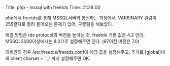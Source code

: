 Title: php - mssql with freetds
Time: 21:28:00

php에서 freetds를 통해 MSSQL서버와 통신하는 과정에서, VARBINARY 컬럼이 255글자로 잘려 들어오는 문제가 있어,
구글링을 해보았다.

해결 방법은 tds protocol의 버전을 높이는 것. freetds 기본 값은 4.2 인데, MSSQL2000이상에서는 8.0으로
설정해주면 된다. (97이전 버전은 7.0)

데비안의 경우 /etc/freetds/freetds.conf에 해당 값을 설정해주고, 추가로 [global]내의 client charset
= '...' 까지 설정해주면 OK.

